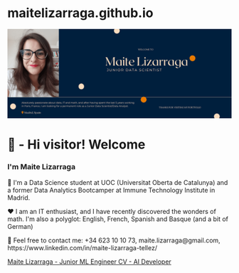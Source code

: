 # maitelizarraga.github.io

![Maite Lizarraga - Junior Data Scientist](img/banner.png)

<h1>👋 - Hi visitor! Welcome</h1>
<h3>I'm Maite Lizarraga</h3>
<p>🧠 I'm a Data Science student at UOC (Universitat Oberta de Catalunya) and a former Data Analytics Bootcamper at Immune Technology Institute in Madrid.</p>
<p>❤️ I am an IT enthusiast, and I have recently discovered the wonders of math. I'm also a polyglot: English, French, Spanish and Basque (and a bit of German)</p>
<p>📱 Feel free to contact me: +34 623 10 10 73, maite.lizarraga@gmail.com, https://www.linkedin.com/in/maite-lizarraga-tellez/

[Maite Lizarraga - Junior ML Engineer CV - AI Developer](CV%20Maite%20Lizarraga%20-%2017_07_2025%20ES.pdf)
